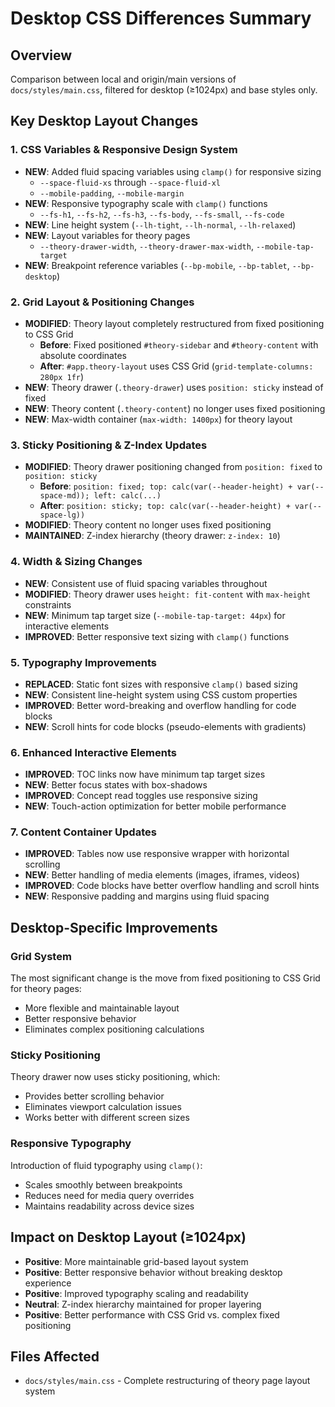 # Desktop CSS Differences Summary

## Overview
Comparison between local and origin/main versions of `docs/styles/main.css`, filtered for desktop (≥1024px) and base styles only.

## Key Desktop Layout Changes

### 1. **CSS Variables & Responsive Design System**
- **NEW**: Added fluid spacing variables using `clamp()` for responsive sizing
  - `--space-fluid-xs` through `--space-fluid-xl`
  - `--mobile-padding`, `--mobile-margin`
- **NEW**: Responsive typography scale with `clamp()` functions
  - `--fs-h1`, `--fs-h2`, `--fs-h3`, `--fs-body`, `--fs-small`, `--fs-code`
- **NEW**: Line height system (`--lh-tight`, `--lh-normal`, `--lh-relaxed`)
- **NEW**: Layout variables for theory pages
  - `--theory-drawer-width`, `--theory-drawer-max-width`, `--mobile-tap-target`
- **NEW**: Breakpoint reference variables (`--bp-mobile`, `--bp-tablet`, `--bp-desktop`)

### 2. **Grid Layout & Positioning Changes**
- **MODIFIED**: Theory layout completely restructured from fixed positioning to CSS Grid
  - **Before**: Fixed positioned `#theory-sidebar` and `#theory-content` with absolute coordinates
  - **After**: `#app.theory-layout` uses CSS Grid (`grid-template-columns: 280px 1fr`)
- **NEW**: Theory drawer (`.theory-drawer`) uses `position: sticky` instead of fixed
- **NEW**: Theory content (`.theory-content`) no longer uses fixed positioning
- **NEW**: Max-width container (`max-width: 1400px`) for theory layout

### 3. **Sticky Positioning & Z-Index Updates**
- **MODIFIED**: Theory drawer positioning changed from `position: fixed` to `position: sticky`
  - **Before**: `position: fixed; top: calc(var(--header-height) + var(--space-md)); left: calc(...)`
  - **After**: `position: sticky; top: calc(var(--header-height) + var(--space-lg))`
- **MODIFIED**: Theory content no longer uses fixed positioning
- **MAINTAINED**: Z-index hierarchy (theory drawer: `z-index: 10`)

### 4. **Width & Sizing Changes**
- **NEW**: Consistent use of fluid spacing variables throughout
- **MODIFIED**: Theory drawer uses `height: fit-content` with `max-height` constraints
- **NEW**: Minimum tap target size (`--mobile-tap-target: 44px`) for interactive elements
- **IMPROVED**: Better responsive text sizing with `clamp()` functions

### 5. **Typography Improvements**
- **REPLACED**: Static font sizes with responsive `clamp()` based sizing
- **NEW**: Consistent line-height system using CSS custom properties
- **IMPROVED**: Better word-breaking and overflow handling for code blocks
- **NEW**: Scroll hints for code blocks (pseudo-elements with gradients)

### 6. **Enhanced Interactive Elements**
- **IMPROVED**: TOC links now have minimum tap target sizes
- **NEW**: Better focus states with box-shadows
- **IMPROVED**: Concept read toggles use responsive sizing
- **NEW**: Touch-action optimization for better mobile performance

### 7. **Content Container Updates**
- **IMPROVED**: Tables now use responsive wrapper with horizontal scrolling
- **NEW**: Better handling of media elements (images, iframes, videos)
- **IMPROVED**: Code blocks have better overflow handling and scroll hints
- **NEW**: Responsive padding and margins using fluid spacing

## Desktop-Specific Improvements

### Grid System
The most significant change is the move from fixed positioning to CSS Grid for theory pages:
- More flexible and maintainable layout
- Better responsive behavior
- Eliminates complex positioning calculations

### Sticky Positioning
Theory drawer now uses sticky positioning, which:
- Provides better scrolling behavior
- Eliminates viewport calculation issues
- Works better with different screen sizes

### Responsive Typography
Introduction of fluid typography using `clamp()`:
- Scales smoothly between breakpoints
- Reduces need for media query overrides
- Maintains readability across device sizes

## Impact on Desktop Layout (≥1024px)
- **Positive**: More maintainable grid-based layout system
- **Positive**: Better responsive behavior without breaking desktop experience
- **Positive**: Improved typography scaling and readability
- **Neutral**: Z-index hierarchy maintained for proper layering
- **Positive**: Better performance with CSS Grid vs. complex fixed positioning

## Files Affected
- `docs/styles/main.css` - Complete restructuring of theory page layout system